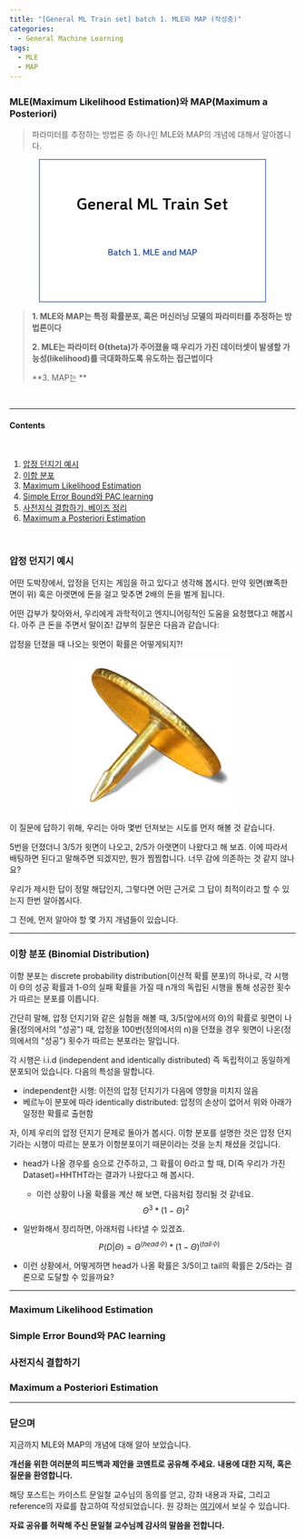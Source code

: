```yaml
---
title: "[General ML Train set] batch 1. MLE와 MAP (작성중)"
categories:
  - General Machine Learning
tags:
  - MLE
  - MAP
---
```

### MLE(Maximum Likelihood Estimation)와 MAP(Maximum a Posteriori)


> 파라미터를 추정하는 방법론 중 하나인 MLE와 MAP의 개념에 대해서 알아봅니다.


<center><img src="../assets/materials/generalML/batch1/batch1.png" align="center" alt="drawing" width="400"/></center>    






>  **1. MLE와 MAP는 특정 확률분포, 혹은 머신러닝 모델의 파라미터를 추정하는 방법론이다**
>
>  **2. MLE는 파라미터 Θ(theta)가 주어졌을 때 우리가 가진 데이터셋이 발생할 가능성(likelihood)를 극대화하도록 유도하는 접근법이다**
>
>  **3. MAP는 **


<br/>

----

#### Contents

<br/>

1.	[압정 던지기 예시](#thumbtack-problem)
2.	[이항 분포](#binomial-distribution)
3.  [Maximum Likelihood Estimation](#MLE)
4.	[Simple Error Bound와 PAC learning](#simple-upper-bound)
5.	[사전지식 결합하기, 베이즈 정리](#incorporation-prior)
6.	[Maximum a Posteriori Estimation](#MAP)

<br />

<a id="thumbtack-problem"></a>
### 압정 던지기 예시
어떤 도박장에서, 압정을 던지는 게임을 하고 있다고 생각해 봅시다. 만약 윗면(뾰족한 면이 위) 혹은 아랫면에 돈을 걸고 맞추면 2배의 돈을 벌게 됩니다.  

어떤 갑부가 찾아와서, 우리에게 과학적이고 엔지니어링적인 도움을 요청했다고 해봅시다. 아주 큰 돈을 주면서 말이죠! 갑부의 질문은 다음과 같습니다:  

압정을 던졌을 때 나오는 윗면이 확률은 어떻게되지?!  



<center><img src="../assets/materials/generalML/batch1/thumbtack.png" align="center" alt="drawing" width="300"/></center>    

이 질문에 답하기 위해, 우리는 아마 몇번 던져보는 시도를 먼저 해볼 것 같습니다.  

5번을 던졌더니 3/5가 윗면이 나오고, 2/5가 아랫면이 나왔다고 해 보죠. 이에 따라서 배팅하면 된다고 말해주면 되겠지만, 뭔가 찜찜합니다. 너무 감에 의존하는 것 같지 않나요?  

우리가 제시한 답이 정말 해답인지, 그렇다면 어떤 근거로 그 답이 최적이라고 할 수 있는지 한번 알아봅시다.  

그 전에, 먼저 알아야 할 몇 가지 개념들이 있습니다.

-----

<a id="binomial-distribution"></a>

### 이항 분포 (Binomial Distribution)  

이항 분포는 discrete probability distribution(이산적 확률 분포)의 하나로, 각 시행이 Θ의 성공 확률과 1-Θ의 실패 확률을 가질 때 n개의 독립된 시행을 통해 성공한 횟수가 따르는 분포를 이릅니다.  

간단히 말해, 압정 던지기와 같은 실험을 해볼 때, 3/5(앞에서의 Θ)의 확률로 윗면이 나올(정의에서의 "성공") 때, 압정을 100번(정의에서의 n)을 던졌을 경우 윗면이 나온(정의에서의 "성공") 횟수가 따르는 분포라는 말입니다.  

각 시행은 i.i.d (independent and identically distributed) 즉 독립적이고 동일하게 분포되어 있습니다. 다음의 특성을 말합니다.
  - independent한 시행: 이전의 압정 던지기가 다음에 영향을 미치지 않음
  - 베르누이 분포에 따라 identically distributed: 압정의 손상이 없어서 위와 아래가 일정한 확률로 출현함  

자, 이제 우리의 압정 던지기 문제로 돌아가 봅시다. 이항 분포를 설명한 것은 압정 던지기라는 시행이 따르는 분포가 이항분포이기 때문이라는 것을 눈치 채셨을 것입니다.  

  - head가 나올 경우를 승으로 간주하고, 그 확률이 Θ라고 할 때, D(즉 우리가 가진 Dataset)=HHTHT라는 결과가 나왔다고 해 봅시다.
	- 이런 상황이 나올 확률을 계산 해 보면, 다음처럼 정리될 것 같네요.
    $$Θ^3 * (1-Θ)^2$$
  - 일반화해서 정리하면, 아래처럼 나타낼 수 있겠죠.  
    $$P(D|Θ)=Θ^(head수) * (1-Θ)^(tail수)$$  

  -  이런 상황에서, 어떻게하면 head가 나올 확률은 3/5이고 tail의 확률은 2/5라는 결론으로 도달할 수 있을까요?  



-----


<a id="MLE"></a>
### Maximum Likelihood Estimation


<a id="simple-upper-bound"></a>
### Simple Error Bound와 PAC learning




<a id="incorporation-prior"></a>
### 사전지식 결합하기


<a id="MAP"></a>
### Maximum a Posteriori Estimation



----------------

<a id="conclusion"></a>
### 닫으며  

지금까지 MLE와 MAP의 개념에 대해 알아 보았습니다.

**개선을 위한 여러분의 피드백과 제안을 코멘트로 공유해 주세요.**
**내용에 대한 지적, 혹은 질문을 환영합니다.**  

해당 포스트는 카이스트 문일철 교수님의 동의를 얻고, 강좌 내용과 자료, 그리고 reference의 자료를 참고하여 작성되었습니다. 원 강좌는 [여기](https://www.youtube.com/playlist?list=PLbhbGI_ppZISMV4tAWHlytBqNq1-lb8bz)에서 보실 수 있습니다.

**자료 공유를 허락해 주신 문일철 교수님께 감사의 말씀을 전합니다.**
